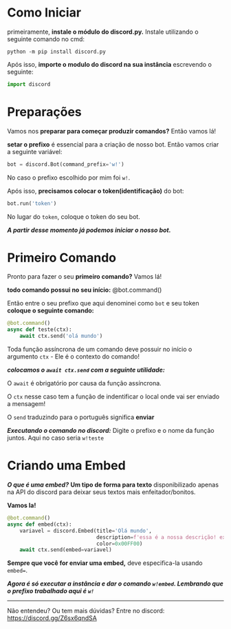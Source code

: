 # Como Iniciar

primeiramente, **instale o módulo do discord.py.** Instale utilizando o seguinte comando no cmd:

```
python -m pip install discord.py
```

Após isso, **importe o modulo do discord na sua instância** escrevendo o seguinte:

```python
import discord
```

# Preparações

Vamos nos **preparar para começar produzir comandos?** Então vamos lá!


**setar o prefixo** é essencial para a criação de nosso bot.
Então vamos criar a seguinte variável:

```py
bot = discord.Bot(command_prefix='w!')
```

No caso o prefixo escolhido por mim foi `w!`.

Após isso, **precisamos colocar o token(identificação)** do bot:

```python
bot.run('token')
```

No lugar do `token`, coloque o token do seu bot.

***A partir desse momento já podemos iniciar o nosso bot.***

# Primeiro Comando

Pronto para fazer o seu **primeiro comando?** Vamos lá!

**todo comando possui no seu início:** @bot.command()

Então entre o seu prefixo que aqui denominei como `bot` e seu token **coloque o seguinte comando:**

```python
@bot.command()
async def teste(ctx):
    await ctx.send('olá mundo')
```

Toda função assíncrona de um comando deve possuir no início o argumento `ctx` - Ele é o contexto do comando!

***colocamos o `await ctx.send` com a seguinte utilidade:***


O `await` é obrigatório por causa da função assíncrona.

O `ctx` nesse caso tem a função de indentificar o local onde vai ser enviado a mensagem!

O `send` traduzindo para o português significa **enviar**


***Executando o comando no discord:***
Digite o prefixo e o nome da função juntos. Aqui no caso seria `w!teste`


# Criando uma Embed
***O que é uma embed?***
**Um tipo de forma para texto** disponibilizado apenas na API do discord para deixar seus textos mais enfeitador/bonitos.

**Vamos la!**
```python
@bot.command()
async def embed(ctx):
    variavel = discord.Embed(title='Olá mundo',
                             description=f'essa é a nossa descrição! executada pelo(a) {ctx.author}',
                             color=0x00FF00)
    await ctx.send(embed=variavel)
 ```


**Sempre que você for enviar uma embed,** deve especifica-la usando `embed=`.

***Agora é só executar a instância e dar o comando `w!embed`. Lembrando que o prefixo trabalhado aqui é `w!`***


___
    

Não entendeu? Ou tem mais dúvidas? Entre no discord: https://discord.gg/Z6sx6qndSA



